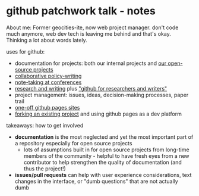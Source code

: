 # github patchwork talk - notes

About me: Former geocities-ite, now web project manager. don't code much anymore, web dev tech is leaving me behind and that's okay. Thinking a lot about words lately.

uses for github:
 - documentation for projects: both our internal projects and [our open-source projects](https://github.com/vculibraries/alma-primo-customizations)
 - [collaborative policy-writing](https://github.com/erinrwhite/antiharassment-policy)
 - [note-taking at conferences](https://github.com/erinrwhite/ias16-notes)
 - [research and writing](https://github.com/erinrwhite/managing-humans) plus ["github for researchers and writers"](https://github.com/erinrwhite/github-for-researchers)
 - project management: issues, ideas, decision-making processes, paper trail
 - [one-off github pages sites](http://weirdobabe.club/)
 - [forking an existing project](http://erinrwhite.github.io/spritespin/) and using github pages as a dev platform

takeaways: how to get involved
 - **documentation** is the most neglected and yet the most important part of a repository especially for open source projects
    - lots of assumptions built in for open source projects from long-time members of the community - helpful to have fresh eyes from a new contributor to help strengthen the quality of documentation (and thus the project!)
 - **issues/pull requests** can help with user experience considerations, text changes in the interface, or "dumb questions" that are not actually dumb
